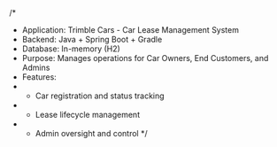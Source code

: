 /*
 * Application: Trimble Cars - Car Lease Management System
 * Backend: Java + Spring Boot + Gradle
 * Database: In-memory (H2)
 * Purpose: Manages operations for Car Owners, End Customers, and Admins
 * Features:
 *   - Car registration and status tracking
 *   - Lease lifecycle management
 *   - Admin oversight and control
 */

